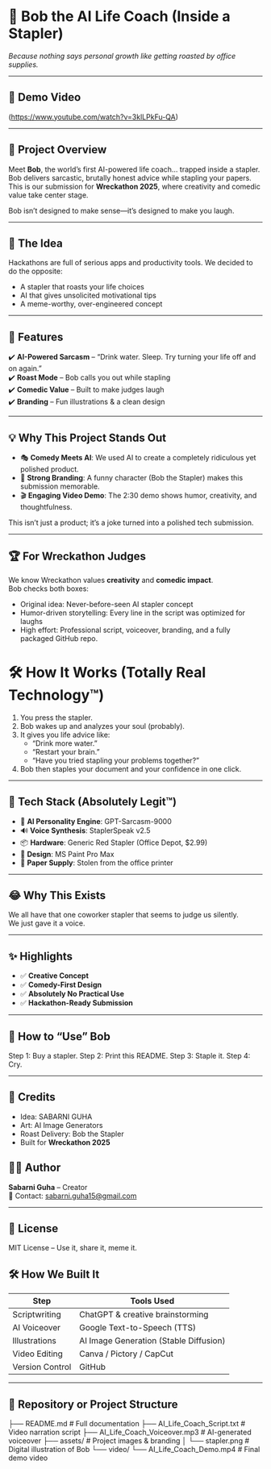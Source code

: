 # 🤖 Bob the AI Life Coach (Inside a Stapler)
*Because nothing says personal growth like getting roasted by office supplies.*

---

## 🎥 Demo Video

(https://www.youtube.com/watch?v=3klLPkFu-QA)  

---

## 📝 Project Overview
Meet **Bob**, the world’s first AI-powered life coach… trapped inside a stapler.  
Bob delivers sarcastic, brutally honest advice while stapling your papers.  
This is our submission for **Wreckathon 2025**, where creativity and comedic value take center stage.  

Bob isn’t designed to make sense—it’s designed to make you laugh.  

---

## 🧠 The Idea
Hackathons are full of serious apps and productivity tools. We decided to do the opposite:  
- A stapler that roasts your life choices  
- AI that gives unsolicited motivational tips  
- A meme-worthy, over-engineered concept  

---

## 🚀 Features
✔️ **AI-Powered Sarcasm** – “Drink water. Sleep. Try turning your life off and on again.”  
✔️ **Roast Mode** – Bob calls you out while stapling  
✔️ **Comedic Value** – Built to make judges laugh  
✔️ **Branding** – Fun illustrations & a clean design  


---

## 💡 Why This Project Stands Out
- 🎭 **Comedy Meets AI**: We used AI to create a completely ridiculous yet polished product.  
- 🎨 **Strong Branding**: A funny character (Bob the Stapler) makes this submission memorable.  
- 🎬 **Engaging Video Demo**: The 2:30 demo shows humor, creativity, and thoughtfulness.  

This isn’t just a product; it’s a joke turned into a polished tech submission.

---

## 🏆 For Wreckathon Judges
We know Wreckathon values **creativity** and **comedic impact**.  
Bob checks both boxes:  
- Original idea: Never-before-seen AI stapler concept  
- Humor-driven storytelling: Every line in the script was optimized for laughs  
- High effort: Professional script, voiceover, branding, and a fully packaged GitHub repo.


# 🛠️ How It Works (Totally Real Technology™)
1. You press the stapler.
2. Bob wakes up and analyzes your soul (probably).
3. It gives you life advice like:
   - “Drink more water.”
   - “Restart your brain.”
   - “Have you tried stapling your problems together?”
4. Bob then staples your document and your confidence in one click.



---

## 🧠 Tech Stack (Absolutely Legit™)
- 🤖 **AI Personality Engine**: GPT-Sarcasm-9000  
- 🔊 **Voice Synthesis**: StaplerSpeak v2.5  
- 📦 **Hardware**: Generic Red Stapler (Office Depot, $2.99)  
- 🎨 **Design**: MS Paint Pro Max  
- 🧾 **Paper Supply**: Stolen from the office printer  

---

## 😂 Why This Exists
We all have that one coworker stapler that seems to judge us silently.  
We just gave it a voice.

---

## ✨ Highlights
- ✅ **Creative Concept**  
- ✅ **Comedy-First Design**  
- ✅ **Absolutely No Practical Use**  
- ✅ **Hackathon-Ready Submission**

---

## 🚀 How to “Use” Bob
Step 1: Buy a stapler.
Step 2: Print this README.
Step 3: Staple it.
Step 4: Cry.


---

## 👏 Credits
- Idea: SABARNI GUHA
- Art: AI Image Generators  
- Roast Delivery: Bob the Stapler  
- Built for **Wreckathon 2025**  



## 👨‍💻 Author
**Sabarni Guha** – Creator  
💌 Contact: [sabarni.guha15@gmail.com](mailto:sabarni.guha15@gmail.com)

---

## 📜 License
MIT License – Use it, share it, meme it.  


## 🛠️ How We Built It
| Step                      | Tools Used                          |
|---------------------------|------------------------------------|
| Scriptwriting             | ChatGPT & creative brainstorming   |
| AI Voiceover              | Google Text-to-Speech (TTS)         |
| Illustrations             | AI Image Generation (Stable Diffusion) |
| Video Editing             | Canva / Pictory / CapCut            |
| Version Control           | GitHub                             |

---

## 📂 Repository or Project Structure

├── README.md # Full documentation
├── AI_Life_Coach_Script.txt # Video narration script
├── AI_Life_Coach_Voiceover.mp3 # AI-generated voiceover
├── assets/ # Project images & branding
│ └── stapler.png # Digital illustration of Bob
└── video/
└── AI_Life_Coach_Demo.mp4 # Final demo video
